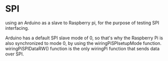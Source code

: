 # SPI
using an Arduino as a slave to Raspberry pi, for the purpose of testing SPI interfacing.

Arduino has a default SPI slave mode of 0, so that's why the Raspberry Pi is also synchronized to mode 0, by using the wiringPiSPIsetupMode function.
wiringPiSPIDataRW() function is the only wiringPi function that sends data over SPI.
